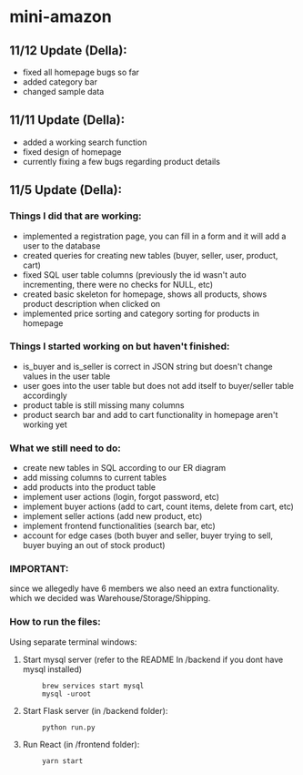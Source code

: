# mini-amazon

## 11/12 Update (Della):
* fixed all homepage bugs so far
* added category bar
* changed sample data

## 11/11 Update (Della):
* added a working search function
* fixed design of homepage
* currently fixing a few bugs regarding product details

## 11/5 Update (Della):

### Things I did that are working:
* implemented a registration page, you can fill in a form and it will add a user to the database
* created queries for creating new tables (buyer, seller, user, product, cart)
* fixed SQL user table columns (previously the id wasn't auto incrementing, there were no checks for NULL, etc)
* created basic skeleton for homepage, shows all products, shows product description when clicked on
* implemented price sorting and category sorting for products in homepage

### Things I started working on but haven't finished:
* is_buyer and is_seller is correct in JSON string but doesn't change values in the user table
* user goes into the user table but does not add itself to buyer/seller table accordingly
* product table is still missing many columns
* product search bar and add to cart functionality in homepage aren't working yet

### What we still need to do:
* create new tables in SQL according to our ER diagram
* add missing columns to current tables
* add products into the product table
* implement user actions (login, forgot password, etc)
* implement buyer actions (add to cart, count items, delete from cart, etc)
* implement seller actions (add new product, etc)
* implement frontend functionalities (search bar, etc)
* account for edge cases (both buyer and seller, buyer trying to sell, buyer buying an out of stock product)

### IMPORTANT: 
since we allegedly have 6 members we also need an extra functionality. which we decided was Warehouse/Storage/Shipping.  


### How to run the files:
Using separate terminal windows:

1. Start mysql server (refer to the README In /backend if you dont have mysql installed)
~~~
        brew services start mysql
        mysql -uroot
~~~
2. Start Flask server (in /backend folder):
~~~
        python run.py
~~~
3. Run React (in /frontend folder):
~~~
        yarn start
~~~





